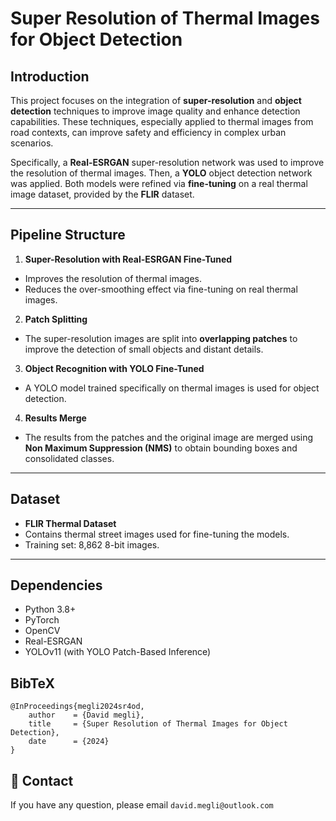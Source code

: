 # Super Resolution of Thermal Images for Object Detection
## Introduction

This project focuses on the integration of **super-resolution** and **object detection** techniques to improve image quality and enhance detection capabilities. These techniques, especially applied to thermal images from road contexts, can improve safety and efficiency in complex urban scenarios.

Specifically, a **Real-ESRGAN** super-resolution network was used to improve the resolution of thermal images. Then, a **YOLO** object detection network was applied. Both models were refined via **fine-tuning** on a real thermal image dataset, provided by the **FLIR** dataset.

---

## Pipeline Structure

1. **Super-Resolution with Real-ESRGAN Fine-Tuned**
- Improves the resolution of thermal images.
- Reduces the over-smoothing effect via fine-tuning on real thermal images.

2. **Patch Splitting**
- The super-resolution images are split into **overlapping patches** to improve the detection of small objects and distant details.

3. **Object Recognition with YOLO Fine-Tuned**
- A YOLO model trained specifically on thermal images is used for object detection.

4. **Results Merge**
- The results from the patches and the original image are merged using **Non Maximum Suppression (NMS)** to obtain bounding boxes and consolidated classes.

---

## Dataset

- **FLIR Thermal Dataset**
- Contains thermal street images used for fine-tuning the models.
- Training set: 8,862 8-bit images.

---

## Dependencies

- Python 3.8+
- PyTorch
- OpenCV
- Real-ESRGAN
- YOLOv11 (with YOLO Patch-Based Inference)

## BibTeX

    @InProceedings{megli2024sr4od,
        author    = {David megli},
        title     = {Super Resolution of Thermal Images for Object Detection},
        date      = {2024}
    }

## 📧 Contact

If you have any question, please email `david.megli@outlook.com`